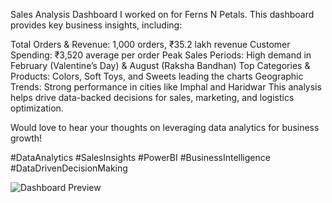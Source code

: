 Sales Analysis Dashboard I worked on for Ferns N Petals. This dashboard provides key business insights, including:

Total Orders & Revenue: 1,000 orders, ₹35.2 lakh revenue
Customer Spending: ₹3,520 average per order
Peak Sales Periods: High demand in February (Valentine’s Day) & August (Raksha Bandhan)
Top Categories & Products: Colors, Soft Toys, and Sweets leading the charts
Geographic Trends: Strong performance in cities like Imphal and Haridwar
This analysis helps drive data-backed decisions for sales, marketing, and logistics optimization.

Would love to hear your thoughts on leveraging data analytics for business growth!

#DataAnalytics #SalesInsights #PowerBI #BusinessIntelligence #DataDrivenDecisionMaking

![Dashboard Preview](https://github.com/SAMRAT47/Excel_Projects/blob/my-mew-branch/Fern%20and%20Petal/fnp%20dashboard.PNG)


